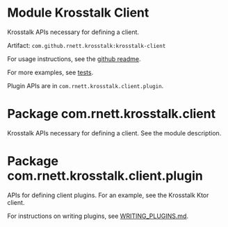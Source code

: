 # Module Krosstalk Client

Krosstalk APIs necessary for defining a client.

Artifact: `com.github.rnett.krosstalk:krosstalk-client`

For usage instructions, see the [github readme](./../../README.md#krosstalk-a-pure-kotlin-pluggable-rpc-library).

For more examples, see [tests](./../../tests).

Plugin APIs are in `com.rnett.krosstalk.client.plugin`.

# Package com.rnett.krosstalk.client

Krosstalk APIs necessary for defining a client. See the module description.

# Package com.rnett.krosstalk.client.plugin

APIs for defining client plugins. For an example, see the Krosstalk Ktor client.

For instructions on writing plugins, see [WRITING_PLUGINS.md](./../../WRITING_PLUGINS.md#writing-krosstalk-plugins).